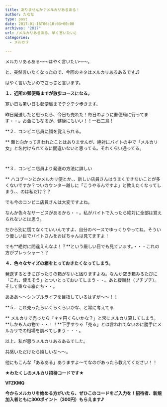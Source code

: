 ```yaml
---
title: ありませんか？メルカリあるある！
author: たなな
type: post
date: 2017-01-16T06:10:03+00:00
archives: "2017"
url: /メルカリあるある、早く言いたい♫
categories:
  - メルカリ

---
```

メルカリあるある〜〜はやく言いたい〜〜。

と、突然言いたくなったので、今回のネタはメルカリあるあるです♫

はやく言いたいのでさっさと言います。

**１．近所の郵便局までが散歩コースになる。**
   
寒い日も暑い日も郵便局までテクテク歩きます。
   
昨日発送したと思ったら、今日も売れた！毎日のように郵便局に行ってます・・。お金にもなるが、健康にもいい！！一石二鳥！

**２．コンビニ店員に顔を覚えられる。
   
** 面と向かって言われたことはありませんが、絶対にバイトの中で「メルカリ女」と名付けられてるに間違いないと思ってる。それくらい通ってる。

&nbsp;

**３．コンビニ店員より発送の方法に詳しい
   
** ハコブーンとかメルカリ便とか、、新しい店員さんはうまくできないことが多くないですか？ついカウンター越しに「こうやるんですよ」と教えたくなってしまう、、のは私だけ？？

でも今のコンビニ店員さんは大変ですよね。
   
なんか色々なサービスがあるから・・。私がバイトで入ったら絶対に全部は覚えられないとは思う。

だから別に慌てなくていいんですよ、自分のペースでゆっくりやってね。そういう優しい目でバイトさんをおばちゃんは見てますよ！
   
でも**絶対に間違えんなよ！？**という厳しい目でも見ています。・・・これの方がプレッシャー？？

**４．色々なサイズの箱をとっておきたくなってしまう。**
   
発送するときにぴったりの箱がないと困りますよね。なんか空き箱みるたびに「これ、使えそう」とついとっておいてしまう・・。あと緩衝材（プチプチ）。そして重なる箱たち・・。
   
あああ〜〜シンプルライフを目指しているはずが〜〜！！

**５．これ売ったらいくらくらいかな、と常に考えてる
   
** メルカリで売ったら「＊＊円くらいかな？」と常にメルカリ算してしまう。**しかも人の物で・・！！**下手すりゃ「売る」とは言われてないのに勝手にメルカリでの相場を調べてしまう・・・。

以上、私が思うメルカリあるあるでした。

共感いただけたら嬉しいな〜〜。

他にもこんな「あるある」ありますよ〜てなのがあったら教えてください！！

**★わたくしのメルカリ招待コードです★**

**VFZKMQ**

**今からメルカリを始める方がいたら、ぜひこのコードをご入力を！招待者、新規加入者ともに300ポイント（300円）もらえます♪**